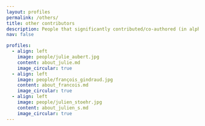 ```yaml
---
layout: profiles
permalink: /others/
title: other contributors
description: People that significantly contributed/co-authored (in alphabetical order)
nav: false

profiles:
  - align: left
    image: people/julie_aubert.jpg
    content: about_julie.md
    image_circular: true
  - align: left
    image: people/françois_gindraud.jpg
    content: about_francois.md
    image_circular: true
  - align: left
    image: people/julien_stoehr.jpg
    content: about_julien_s.md
    image_circular: true
---
```

